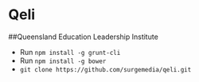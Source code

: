 Qeli
====
##Queensland Education Leadership Institute
- Run `npm install -g grunt-cli`
- Run `npm install -g bower`
- `git clone https://github.com/surgemedia/qeli.git`